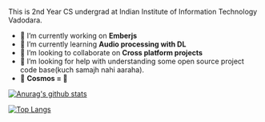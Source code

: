 This is 2nd Year CS undergrad at Indian Institute of Information Technology Vadodara. 

- 🔭 I’m currently working on **Emberjs** 
- 🌱 I’m currently learning **Audio processing with DL**
- 👯 I’m looking to collaborate on **Cross platform projects**
- 🤔 I’m looking for help with understanding some open source project code base(kuch samajh nahi aaraha). 
- :star2: **Cosmos = :blue_heart:**

[![Anurag's github stats](https://github-readme-stats.vercel.app/api?username=nlok5923&theme=radical)](https://github.com/anuraghazra/github-readme-stats)


[![Top Langs](https://github-readme-stats.vercel.app/api/top-langs/?username=nlok5923&&hide=CSS&layout=compact&theme=radical)](https://github.com/anuraghazra/github-readme-stats)

